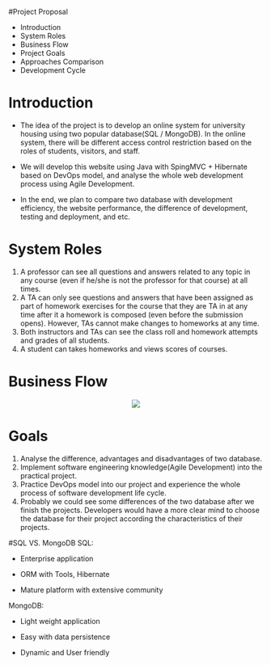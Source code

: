 #Project Proposal
- Introduction
- System Roles
- Business Flow
- Project Goals
- Approaches Comparison
- Development Cycle

# Introduction
- The idea of the project is to develop an online system for university housing using two popular database(SQL / MongoDB).
In the online system, there will be different access control restriction based on the roles of students, visitors, and staff.

- We will develop this website using Java with SpingMVC + Hibernate based on DevOps model, and analyse the whole web development process using Agile Development.

- In the end, we plan to compare two database with development efficiency, the website performance, the difference of development, testing and deployment, and etc. 

# System Roles
1. A professor can see all questions and answers related to any topic in any course (even if he/she is not the professor for that course) at all times.
2. A TA can only see questions and answers that have been assigned as part of homework exercises for the course that they are TA in at any time after it a homework is composed (even before the submission opens). However, TAs cannot make changes to homeworks at any time.
3. Both instructors and TAs can see the class roll and homework attempts and grades of all students.
4. A student can takes homeworks and views scores of courses.

# Business Flow
<center>
<img src = "../img/dot/flow.png">
</center>

# Goals
1. Analyse the difference, advantages and disadvantages of two database.
2. Implement software engineering knowledge(Agile Development) into the practical project.
3. Practice DevOps model into our project and experience the whole process of software development life cycle. 
4. Probably we could see some differences of the two database after we finish the projects. Developers would have a more clear mind to choose the database for their project according the characteristics of their projects.

#SQL VS. MongoDB
SQL:

- Enterprise application

- ORM with Tools, Hibernate

- Mature platform with extensive community

MongoDB:

- Light weight application

- Easy with data persistence

- Dynamic and User friendly
